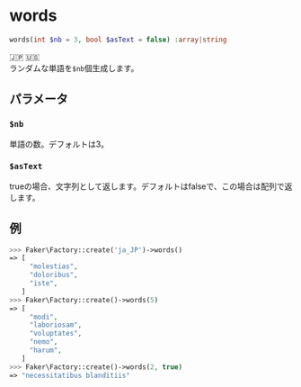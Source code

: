# words
```php
words(int $nb = 3, bool $asText = false) :array|string
```
:jp: :us:  
ランダムな単語を`$nb`個生成します。

## パラメータ
### `$nb`
単語の数。デフォルトは3。

### `$asText`
trueの場合、文字列として返します。デフォルトはfalseで、この場合は配列で返します。

## 例
```php
>>> Faker\Factory::create('ja_JP')->words()
=> [
     "molestias",
     "doloribus",
     "iste",
   ]
>>> Faker\Factory::create()->words(5)
=> [
     "modi",
     "laboriosam",
     "voluptates",
     "nemo",
     "harum",
   ]
>>> Faker\Factory::create()->words(2, true)
=> "necessitatibus blanditiis"
```
